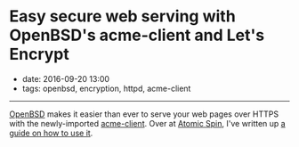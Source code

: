 # Easy secure web serving with OpenBSD's acme-client and Let's Encrypt

- date: 2016-09-20 13:00
- tags: openbsd, encryption, httpd, acme-client

----

[OpenBSD](https://www.openbsd.org/) makes it easier than ever to
serve your web pages over HTTPS with the newly-imported
[acme-client](https://kristaps.bsd.lv/acme-client/). Over at [Atomic
Spin](https://spin.atomicobject.com), I've written up [a guide on
how to use
it](https://spin.atomicobject.com/2016/09/20/openbsd-acme-client-lets-encrypt/).

